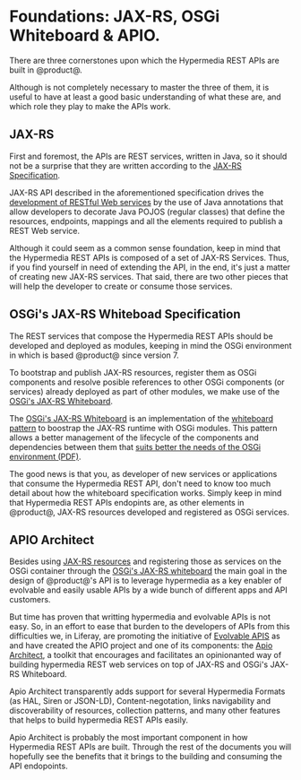 # Foundations: JAX-RS, OSGi Whiteboard & APIO. [](id=rest-apis-foundations)

There are three cornerstones upon which the Hypermedia REST APIs are built in @product@. 

Although is not completely necessary to master the three of them, it is useful to have at least a good basic understanding of what these are, and which role they play to make the APIs work.

## JAX-RS [](id=jax-rs)
First and foremost, the APIs are REST services, written in Java, so it should not be a surprise that they are written according to the [JAX-RS Specification](http://download.oracle.com/otndocs/jcp/jaxrs-2_1-final-eval-spec/index.html). 

JAX-RS API described in the aforementioned specification drives the [development of RESTful Web services](https://docs.oracle.com/javaee/7/tutorial/jaxrs.htm) by the use of Java annotations that allow developers to decorate Java POJOS (regular classes) that define the resources, endpoints, mappings and all the elements required to publish a REST Web service.

Although it could seem as a common sense foundation, keep in mind that the Hypermedia REST APIs is composed of a set of JAX-RS Services. Thus, if you find yourself in need of extending the API, in the end, it's just a matter of creating new JAX-RS services. That said, there are two other pieces that will help the developer to create or consume those services.

## OSGi's JAX-RS Whiteboad Specification [](id=osgi-jaxrs-whiteboard)

The REST services that compose the Hypermedia REST APIs should be developed and deployed as modules, keeping in mind the OSGi environment in which is based @product@ since version 7.

To bootstrap and publish JAX-RS resources, register them as OSGi components and resolve posible references to other OSGi components (or services) already deployed as part of other modules, we make use of the [OSGi's JAX-RS Whiteboard](https://osgi.org/specification/osgi.cmpn/7.0.0/service.jaxrs.html#service.jaxrs.whiteboard).

The [OSGi's JAX-RS Whiteboard](https://osgi.org/specification/osgi.cmpn/7.0.0/service.jaxrs.html#service.jaxrs.whiteboard) is an implementation of the [whiteboard pattern](https://en.wikipedia.org/wiki/Whiteboard_Pattern) to boostrap the JAX-RS runtime with OSGi modules. This pattern allows a better management of the lifecycle of the components and dependencies between them that [suits better the needs of the OSGi environment (PDF)](https://www.osgi.org/wp-content/uploads/whiteboard1.pdf).

The good news is that you, as developer of new services or applications that consume the Hypermedia REST API, don't need to know too much detail about how the whiteboard specification works. Simply keep in mind that Hypermedia REST APIs endopints  are, as other elements in @product@, JAX-RS resources developed and registered as OSGi services.

## APIO Architect [](id=apio-architect)

Besides using [JAX-RS resources](#jax-rs) and registering those as services on the OSGi container through the [OSGi's JAX-RS whiteboard](#osgi-jaxrs-whiteboard) the main goal in the design of @product@'s API is to leverage hypermedia as a key enabler of evolvable and easily usable APIs by a wide bunch of different apps and API customers.

But time has proven that writting hypermedia and evolvable APIs is not easy. So, in an effort to ease that burden to the developers of APIs from this difficulties we, in Liferay, are promoting the initiative of [Evolvable APIS](https://evolvable-apis.org/) as and have created the APIO project and one of its components: the [Apio Architect](https://github.com/liferay/com-liferay-apio-architect), a toolkit that encourages and facilitates an opinionanted way of building hypermedia REST web services on top of JAX-RS and OSGi's JAX-RS Whiteboard.

Apio Architect transparently adds support for several Hypermedia Formats (as HAL, Siren or JSON-LD), Content-negotation, links navigability and discoverability of resources, collection patterns, and many other features that helps to build hypermedia REST APIs easily.

Apio Architect is probably the most important component in how Hypermedia REST APIs are built. Through the rest of the documents you will hopefully see the benefits that it brings to the building and consuming the API endopoints. 

